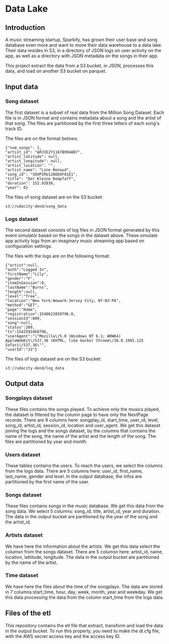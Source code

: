 # Data Lake

## Introduction

A music streaming startup, Sparkify, has grown their user base and song database even more and want to move their data warehouse to a data lake. Their data resides in S3, in a directory of JSON logs on user activity on the app, as well as a directory with JSON metadata on the songs in their app.

This project extract the data from a S3 bucket, in JSON, processes this data, and load on another S3 bucket on parquet.

## Input data

### Song dataset
The first dataset is a subset of real data from the Million Song Dataset. Each file is in JSON format and contains metadata about a song and the artist of that song. The files are partitioned by the first three letters of each song's track ID.

The files are on the format belows:

~~~~
{"num_songs": 1, 
"artist_id": "ARJIE2Y1187B994AB7", 
"artist_latitude": null, 
"artist_longitude": null, 
"artist_location": "", 
"artist_name": "Line Renaud", 
"song_id": "SOUPIRU12A6D4FA1E1", 
"title": "Der Kleine Dompfaff", 
"duration": 152.92036, 
"year": 0}
~~~~

The files of song dataset are on the S3 bucket: 

```
s3://udacity-dend/song_data
```

### Logs dataset
The second dataset consists of log files in JSON format generated by this event simulator based on the songs in the dataset above. These simulate app activity logs from an imaginary music streaming app based on configuration settings.

The files with the logs are on the following format:

~~~~
{"artist":null,
"auth":"Logged In",
"firstName":"Lily",
"gender":"F",
"itemInSession":0,
"lastName":"Burns",
"length":null,
"level":"free",
"location":"New York-Newark-Jersey City, NY-NJ-PA",
"method":"GET",
"page":"Home",
"registration":1540621059796.0,
"sessionId":689,
"song":null,
"status":200,
"ts":1542592468796,
"userAgent":"\"Mozilla\/5.0 (Windows NT 6.1; WOW64) AppleWebKit\/537.36 (KHTML, like Gecko) Chrome\/36.0.1985.125 Safari\/537.36\"",
"userId":"32"}
~~~~

The files of logs dataset are on the S3 bucket: 

```
s3://udacity-dend/log_data
```
## Output data

### Songplays dataset
These files contains the songs played. To achieve only the musics played, the dataset is filtered by the column page to have only the NextPage records.
There are 9 columns here: songplay_id, start_time, user_id, level, song_id, artist_id, session_id, location and user_agent.
We get this dataset joining the logs and the songs dataset, by the columns that contains the name of the song, the name of the artist and the length of the song.
The files are partitioned by year and month.

### Users dataset
These tables contains the users. To reach the users, we select the columns from the logs data.
There are 5 columns here: user_id, first_name, last_name, gender and level.
In the output database, the infos are partitioned by the first name of the user.

### Songs dataset
These files contains songs in the music database.
We get this data from the song data. We select 5 columns: song_id, title, artist_id, year and duration.
The data in the output bucket are partitioned by the year of the song and the artist_id.

### Artists dataset
We have here the information about the artists.
We get this data select the columsn from the songs dataset.
There are 5 columsn here: artist_id, name, location, lattitude, longitude.
The data in the output bucket are partitioned by the name of the artist.

### Time dataset
We have here the files about the time of the songplays.
The data are stored in 7 columns:start_time, hour, day, week, month, year and weekday.
We get this data processing the data from the column start_time from the logs data.

## Files of the etl
This repository contains the etl file that extract, transform and load the data in the output bucket. To run this properly, you need to make the dl.cfg file, with the AWS secret access key and the access key ID.